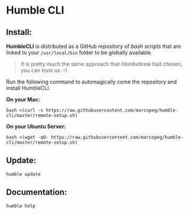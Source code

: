 # Humble CLI

## Install:

**HumbleCLI** is distributed as a GitHub repository of _bash scripts_ that are linked to your `/usr/local/bin` folder to be globally available.

> It is pretty much the same approach that _Hombebrew_ had chosen, you can trust us :-)

Run the following command to automagically come the repository and install HumbleCLI.

**On your Mac:**

```
bash <(curl -s https://raw.githubusercontent.com/marcopeg/humble-cli/master/remote-setup.sh)
```

**On your Ubuntu Server:**

```
bash <(wget -qO- https://raw.githubusercontent.com/marcopeg/humble-cli/master/remote-setup.sh)
```

## Update:

```
humble update
```

## Documentation:

```
humble help
```
